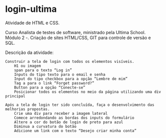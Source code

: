 # login-ultima
Atividade de HTML e CSS.

Curso Analista de testes de software, ministrado pela Ultima School.
Módulo 2 -. Criação de sites HTML/CSS, GIT para controle de versão e SQL.

Descrição da atividade:

    Construir a tela de login com todos os elementos visíveis.
        H1 ou imagem
        span para o texto “Log in”
        Inputs do tipo texto para o email e senha
        Input do tipo checkbox para a opção “Lembre de mim”
        Tag a para o link “Forget password?”
        Button para a opção “Conecte-se”
        Posicionar todos os elementos no meio da página utilizando uma div principal

    Após a tela de login ter sido concluída, faça o desenvolvimento das melhorias propostas. 
        Crie uma div para receber a imagem lateral
        Comece arredondando as bordas dos inputs do formulário
        Altere a cor do botão de login de preto para azul
        Diminua a curvatura do botão
        Adicione um link com o texto “Desejo criar minha conta”
